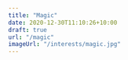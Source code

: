 ```yaml
---
title: "Magic"
date: 2020-12-30T11:10:26+10:00
draft: true
url: "/magic"
imageUrl: "/interests/magic.jpg"
---
```

